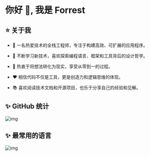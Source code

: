 # 你好 👋, 我是 Forrest

## ⭐ 关于我

- 💼 一名热爱技术的全栈工程师，专注于构建高效、可扩展的应用程序。

- 🌱 不断学习新技术，喜欢探索编程语言、框架和工具背后的设计哲学。

- 🚀 热衷于将想法转化为现实，享受从零到一的过程。

- ❤️ 相信代码不仅是工具，更是创造力和逻辑思维的体现。

- 📚 喜欢阅读技术文档和开源项目，也乐于分享自己的经验和见解。

## ✨ GitHub 统计
<img src="https://github-readme-stats.vercel.app/api?username=snail-climb&count_private=true&show_icons=true&hide_title=true&theme=radical&locale=cn" alt="img"/>

## ✨ 最常用的语言
<img src="https://github-readme-stats.vercel.app/api/top-langs/?username=snail-climb&layout=compact&hide_title=true&theme=radical&locale=cn" alt="img"/>

